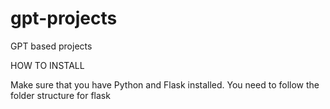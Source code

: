 # gpt-projects
GPT based projects

HOW TO INSTALL

Make sure that you have Python and Flask installed.
You need to follow the folder structure for flask
